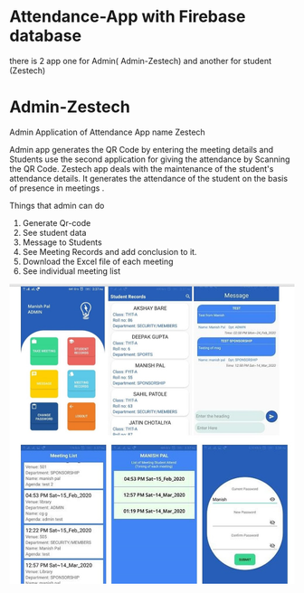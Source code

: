 # Attendance-App with Firebase database
there is 2 app one for Admin( Admin-Zestech) and another for student (Zestech)
# Admin-Zestech 
Admin Application of Attendance App name Zestech

Admin app  generates the QR Code by entering the meeting details and Students use the second application for giving the attendance by Scanning the QR Code.
 Zestech app deals with the maintenance of the student's attendance details. 
It generates the attendance of the student on the basis of presence in meetings .

Things that admin can do
1) Generate Qr-code
2) See student data
3) Message to Students
4) See Meeting Records and add conclusion to it.
5) Download the Excel file of each meeting
6) See individual meeting list 

![](ScreenShot/Adminapp1.jpg)

